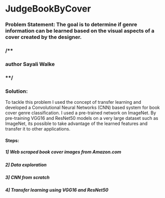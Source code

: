 # JudgeBookByCover
### Problem Statement: The goal is to determine if genre information can be learned based on the visual aspects of a cover created by the designer. 
### /**

### author Sayali Walke

### **/

### Solution:
To tackle this problem I used the concept of transfer learning and developed a Convolutional Neural Networks (CNN) based system for book cover genre classification.
I used a pre-trained network on ImageNet. By pre-training VGG16 and ResNet50 models on a very large dataset such as ImageNet, its possible to take advantage of the learned features and transfer it to other applications.

#### Steps:
##### 1] Web scraped book cover images from Amazon.com
##### 2] Data exploration
##### 3] CNN from scratch
##### 4] Transfer learning using VGG16 and ResNet50

